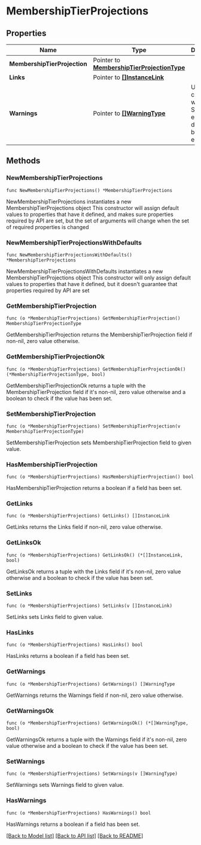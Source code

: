 # MembershipTierProjections

## Properties

Name | Type | Description | Notes
------------ | ------------- | ------------- | -------------
**MembershipTierProjection** | Pointer to [**MembershipTierProjectionType**](MembershipTierProjectionType.md) |  | [optional] 
**Links** | Pointer to [**[]InstanceLink**](InstanceLink.md) |  | [optional] 
**Warnings** | Pointer to [**[]WarningType**](WarningType.md) | Used in conjunction with the Success element to define a business error. | [optional] 

## Methods

### NewMembershipTierProjections

`func NewMembershipTierProjections() *MembershipTierProjections`

NewMembershipTierProjections instantiates a new MembershipTierProjections object
This constructor will assign default values to properties that have it defined,
and makes sure properties required by API are set, but the set of arguments
will change when the set of required properties is changed

### NewMembershipTierProjectionsWithDefaults

`func NewMembershipTierProjectionsWithDefaults() *MembershipTierProjections`

NewMembershipTierProjectionsWithDefaults instantiates a new MembershipTierProjections object
This constructor will only assign default values to properties that have it defined,
but it doesn't guarantee that properties required by API are set

### GetMembershipTierProjection

`func (o *MembershipTierProjections) GetMembershipTierProjection() MembershipTierProjectionType`

GetMembershipTierProjection returns the MembershipTierProjection field if non-nil, zero value otherwise.

### GetMembershipTierProjectionOk

`func (o *MembershipTierProjections) GetMembershipTierProjectionOk() (*MembershipTierProjectionType, bool)`

GetMembershipTierProjectionOk returns a tuple with the MembershipTierProjection field if it's non-nil, zero value otherwise
and a boolean to check if the value has been set.

### SetMembershipTierProjection

`func (o *MembershipTierProjections) SetMembershipTierProjection(v MembershipTierProjectionType)`

SetMembershipTierProjection sets MembershipTierProjection field to given value.

### HasMembershipTierProjection

`func (o *MembershipTierProjections) HasMembershipTierProjection() bool`

HasMembershipTierProjection returns a boolean if a field has been set.

### GetLinks

`func (o *MembershipTierProjections) GetLinks() []InstanceLink`

GetLinks returns the Links field if non-nil, zero value otherwise.

### GetLinksOk

`func (o *MembershipTierProjections) GetLinksOk() (*[]InstanceLink, bool)`

GetLinksOk returns a tuple with the Links field if it's non-nil, zero value otherwise
and a boolean to check if the value has been set.

### SetLinks

`func (o *MembershipTierProjections) SetLinks(v []InstanceLink)`

SetLinks sets Links field to given value.

### HasLinks

`func (o *MembershipTierProjections) HasLinks() bool`

HasLinks returns a boolean if a field has been set.

### GetWarnings

`func (o *MembershipTierProjections) GetWarnings() []WarningType`

GetWarnings returns the Warnings field if non-nil, zero value otherwise.

### GetWarningsOk

`func (o *MembershipTierProjections) GetWarningsOk() (*[]WarningType, bool)`

GetWarningsOk returns a tuple with the Warnings field if it's non-nil, zero value otherwise
and a boolean to check if the value has been set.

### SetWarnings

`func (o *MembershipTierProjections) SetWarnings(v []WarningType)`

SetWarnings sets Warnings field to given value.

### HasWarnings

`func (o *MembershipTierProjections) HasWarnings() bool`

HasWarnings returns a boolean if a field has been set.


[[Back to Model list]](../README.md#documentation-for-models) [[Back to API list]](../README.md#documentation-for-api-endpoints) [[Back to README]](../README.md)


